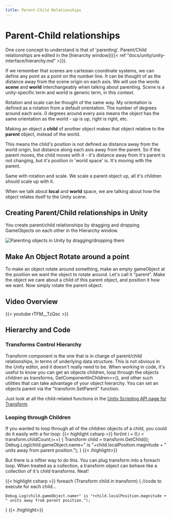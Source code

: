 ```yaml
---
title: Parent-Child Relationships
---
```

# Parent-Child relationships
One core concept to understand is that of 'parenting'. Parent/Child relationships are edited in the [hierarchy window]({{< ref "docs/unity/unity-interface/hierarchy.md" >}}).

If we remember that scenes are cartesian coordinate systems, we can define any point as a point on the number line. It can be thought of as the distance away from the scene origin on each axis. We will use the words **scene** and **world** interchangeably when talking about parenting. Scene is a unity-specific term and world is generic term, in this context.

Rotation and scale can be thought of the same way. My orientation is defined as a rotation from a default orientation. The number of degrees around each axis. 0 degrees around every axis means the object has the same orientation as the world - up is up, right is right, etc.

Making an object a **child** of another object makes that object relative to the **parent** object, instead of the world.

This means the child's position is not defined as distance away from the world origin, but distance along each axis away from the parent. So if the parent moves, the child moves with it - it's distance away from it's parent is not changing, but it's position in 'world space' is. It's moving with the parent.

Same with rotation and scale. We scale a parent object up, all it's children should scale up with it.

When we talk about **local** and **world** space, we are talking about how the object relates itself to the Unity scene.

## Creating Parent/Child relationships in Unity
You create parent/child relationships by dragging and dropping GameObjects on each other in the Hierarchy window.

![Parenting objects in Unity by dragging/dropping them](/images/unity/fundamentals/parenting.gif)

## Make An Object Rotate around a point
To make an object rotate around something, make an empty gameObject at the position we want the object to rotate around. Let's call it "parent". Make the object we care about a child of this parent object, and position it how we want. Now simply rotate the parent object.

## Video Overview
{{< youtube rTFM__TzQsc >}}

## Hierarchy and Code

### Transforms Control Hierarchy
Transform component is the one that is in charge of parent/child relationships, in terms of underlying data structure. This is not obvious in the Unity editor, and it doesn't really need to be. When working in code, it's useful to know you can get an objects children, loop through the objects children as transforms, GetComponentInChildren<>(), and other such utilities that can take advantage of your object hierarchy. You can set an objects parent via the "transform.SetParent" function.

Just look at all the child-related functions in the [Unity Scripting API page for Transform](https://docs.unity3d.com/ScriptReference/Transform.html).

### Looping through Children

If you wanted to loop through all of the children objects of a child, you could do it easily with a for loop:
{{< highlight csharp >}}
for(int i = 0;i < transform.childCount;i++)
{
    Transform child = transform.GetChild(i);
    Debug.Log(child.gameObject.name+" is "+child.localPosition.magnitude + " units away from parent position.");
}
{{< /highlight>}}

But there is a niftier way to do this. You can plug transform into a foreach loop. When treated as a collection, a transform object can behave like a collection of it's child transforms. Neat!

{{< highlight csharp >}}
foreach (Transform child in transform)
{
    //code to execute for each child...

    Debug.Log(child.gameObject.name+" is "+child.localPosition.magnitude + " units away from parent position.");
}
{{< /highlight>}}
